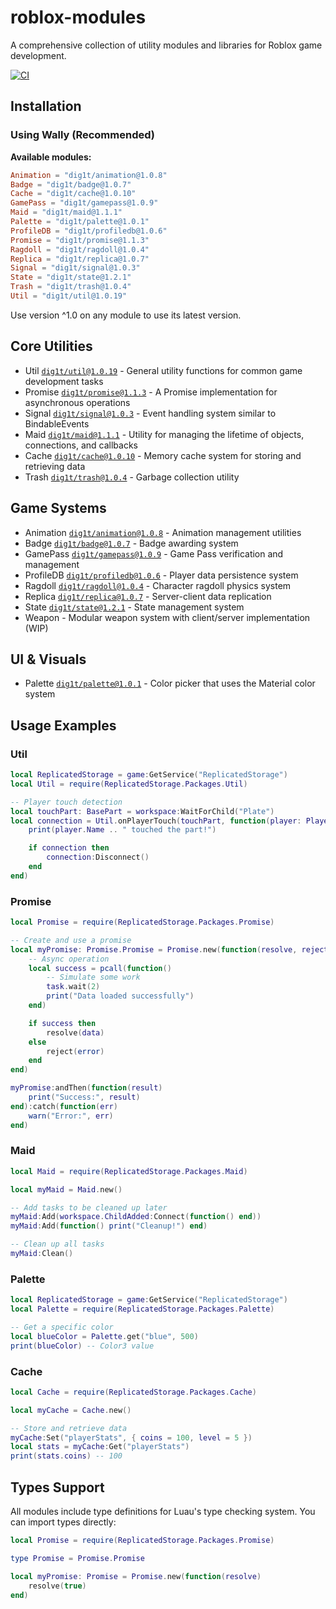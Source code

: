 # roblox-modules

A comprehensive collection of utility modules and libraries for Roblox game development.

[![CI](https://github.com/dig1t/roblox-modules/actions/workflows/ci.yml/badge.svg?branch=main)](https://github.com/dig1t/roblox-modules/actions/workflows/ci.yml)

## Installation

### Using Wally (Recommended)

**Available modules:**
```toml
Animation = "dig1t/animation@1.0.8"
Badge = "dig1t/badge@1.0.7"
Cache = "dig1t/cache@1.0.10"
GamePass = "dig1t/gamepass@1.0.9"
Maid = "dig1t/maid@1.1.1"
Palette = "dig1t/palette@1.0.1"
ProfileDB = "dig1t/profiledb@1.0.6"
Promise = "dig1t/promise@1.1.3"
Ragdoll = "dig1t/ragdoll@1.0.4"
Replica = "dig1t/replica@1.0.7"
Signal = "dig1t/signal@1.0.3"
State = "dig1t/state@1.2.1"
Trash = "dig1t/trash@1.0.4"
Util = "dig1t/util@1.0.19"
```

Use version ^1.0 on any module to use its latest version.

## Core Utilities
- Util [`dig1t/util@1.0.19`](https://dig1t.github.io/roblox-modules/api/Util) - General utility functions for common game development tasks
- Promise [`dig1t/promise@1.1.3`](https://dig1t.github.io/roblox-modules/api/Promise) - A Promise implementation for asynchronous operations
- Signal [`dig1t/signal@1.0.3`](https://dig1t.github.io/roblox-modules/api/Signal) - Event handling system similar to BindableEvents
- Maid [`dig1t/maid@1.1.1`](https://dig1t.github.io/roblox-modules/api/Maid) - Utility for managing the lifetime of objects, connections, and callbacks
- Cache [`dig1t/cache@1.0.10`](https://dig1t.github.io/roblox-modules/api/Cache) - Memory cache system for storing and retrieving data
- Trash [`dig1t/trash@1.0.4`](https://dig1t.github.io/roblox-modules/api/Trash) - Garbage collection utility

## Game Systems
- Animation [`dig1t/animation@1.0.8`](https://dig1t.github.io/roblox-modules/api/Animation) - Animation management utilities
- Badge [`dig1t/badge@1.0.7`](https://dig1t.github.io/roblox-modules/api/Badge) - Badge awarding system
- GamePass [`dig1t/gamepass@1.0.9`](https://dig1t.github.io/roblox-modules/api/GamePass) - Game Pass verification and management
- ProfileDB [`dig1t/profiledb@1.0.6`](https://dig1t.github.io/roblox-modules/api/ProfileDB) - Player data persistence system
- Ragdoll [`dig1t/ragdoll@1.0.4`](https://dig1t.github.io/roblox-modules/api/Ragdoll) - Character ragdoll physics system
- Replica [`dig1t/replica@1.0.7`](https://dig1t.github.io/roblox-modules/api/Replica) - Server-client data replication
- State [`dig1t/state@1.2.1`](https://dig1t.github.io/roblox-modules/api/State) - State management system
- Weapon - Modular weapon system with client/server implementation (WIP)

## UI & Visuals
- Palette [`dig1t/palette@1.0.1`](https://dig1t.github.io/roblox-modules/api/Palette) - Color picker that uses the Material color system

## Usage Examples

### Util

```lua
local ReplicatedStorage = game:GetService("ReplicatedStorage")
local Util = require(ReplicatedStorage.Packages.Util)

-- Player touch detection
local touchPart: BasePart = workspace:WaitForChild("Plate")
local connection = Util.onPlayerTouch(touchPart, function(player: Player)
    print(player.Name .. " touched the part!")

    if connection then
        connection:Disconnect()
    end
end)
```

### Promise

```lua
local Promise = require(ReplicatedStorage.Packages.Promise)

-- Create and use a promise
local myPromise: Promise.Promise = Promise.new(function(resolve, reject)
    -- Async operation
    local success = pcall(function()
        -- Simulate some work
        task.wait(2)
        print("Data loaded successfully")
    end)

    if success then
        resolve(data)
    else
        reject(error)
    end
end)

myPromise:andThen(function(result)
    print("Success:", result)
end):catch(function(err)
    warn("Error:", err)
end)
```

### Maid

```lua
local Maid = require(ReplicatedStorage.Packages.Maid)

local myMaid = Maid.new()

-- Add tasks to be cleaned up later
myMaid:Add(workspace.ChildAdded:Connect(function() end))
myMaid:Add(function() print("Cleanup!") end)

-- Clean up all tasks
myMaid:Clean()
```

### Palette

```lua
local ReplicatedStorage = game:GetService("ReplicatedStorage")
local Palette = require(ReplicatedStorage.Packages.Palette)

-- Get a specific color
local blueColor = Palette.get("blue", 500)
print(blueColor) -- Color3 value
```

### Cache

```lua
local Cache = require(ReplicatedStorage.Packages.Cache)

local myCache = Cache.new()

-- Store and retrieve data
myCache:Set("playerStats", { coins = 100, level = 5 })
local stats = myCache:Get("playerStats")
print(stats.coins) -- 100
```

## Types Support

All modules include type definitions for Luau's type checking system. You can import types directly:

```lua
local Promise = require(ReplicatedStorage.Packages.Promise)

type Promise = Promise.Promise

local myPromise: Promise = Promise.new(function(resolve)
    resolve(true)
end)
```
